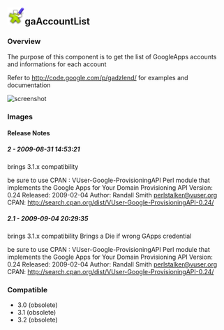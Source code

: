 ## <img src='./logo.jpg' width='40' height='40'>gaAccountList

### Overview
The purpose of this component is to get the list of GoogleApps accounts and informations for each account 

Refer to http://code.google.com/p/gadzlend/ for examples and documentation


![screenshot](https://talendforge.org/exchange/tos/upload_tos/extension-61/screenshot.jpg)
### Images




#### Release Notes

##### 2 - 2009-08-31 14:53:21
brings 3.1.x compatibility

be sure to use CPAN : VUser-Google-ProvisioningAPI
Perl module that implements the Google Apps for Your Domain Provisioning API
Version: 0.24
Released: 2009-02-04
Author: Randall Smith <perlstalker@vuser.org>
CPAN: http://search.cpan.org/dist/VUser-Google-ProvisioningAPI-0.24/
##### 2.1 - 2009-09-04 20:29:35
brings 3.1.x compatibility 
Brings a Die if wrong GApps credential 

be sure to use CPAN : VUser-Google-ProvisioningAPI
Perl module that implements the Google Apps for Your Domain Provisioning API
Version: 0.24
Released: 2009-02-04
Author: Randall Smith <perlstalker@vuser.org>
CPAN: http://search.cpan.org/dist/VUser-Google-ProvisioningAPI-0.24/
### Compatible
 -  3.0 (obsolete)
 -   3.1 (obsolete)
 -   3.2 (obsolete)